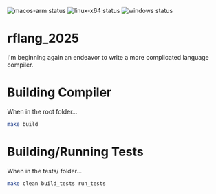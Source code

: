 ![macos-arm status](https://github.com/rfmineguy/rflang_2025/actions/workflows/macos-arm.yml/badge.svg?branch=main&label=MacOS%20ARM%20Build)
![linux-x64 status](https://github.com/rfmineguy/rflang_2025/actions/workflows/linux-x64.yml/badge.svg?branch=main&label=MacOS%20ARM%20Build)
![windows status](https://github.com/rfmineguy/rflang_2025/actions/workflows/windows.yml/badge.svg?branch=main&label=MacOS%20ARM%20Build)

# rflang_2025
I'm beginning again an endeavor to write a more complicated language compiler.


# Building Compiler
When in the root folder...
```sh
make build
```


# Building/Running Tests
When in the tests/ folder...
```sh
make clean build_tests run_tests
```
